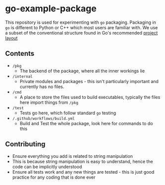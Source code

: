 # go-example-package

This repository is used for experimenting with `go` packaging. Packaging in `go` is different
to Python or C++ which most users are familiar with. We use a subset of the conventional
structure found in Go's recommended
[project layout](https://github.com/golang-standards/project-layout)

## Contents

- `/pkg`
    - The backend of the package, where all the inner workings
lie
- `/internal`
    - Private modules and packages - this isn't particularly
    important and currently has no files.
- `/cmd`
    - A place to store the files used to build executables,
typically the files here import things from `/pkg`
- `/test`
    - Tests go here, which follow standard `go` testing
- `/.github/workflows/build.yml`
    - Build and Test the whole package, look here for commands
    to do this

## Contributing

- Ensure everything you add is related to string manipulation
- This is because string manipulation is easy to understand, hence
the code can be implicitly understood
- Ensure all tests work and any new things are tested - this is just
good practice for any coding that is done ever